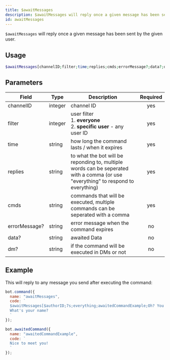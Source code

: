 ```yaml
---
title: $awaitMessages 
description: $awaitMessages will reply once a given message has been sent by the given user.
id: awaitMessages
---
```


`$awaitMessages` will reply once a given message has been sent by the given user.

## Usage

```php
$awaitMessages[channelID;filter;time;replies;cmds;errorMessage?;data?;dm?]
```

## Parameters 


| Field     | Type    | Description                                        | Required |
|-----------|---------|----------------------------------------------------| :------: |
| channelID    | integer  | channel ID                             | yes      |
| filter    | integer  | user filter <br /> 1. **everyone** <br /> 2. **specific user** - any user ID                             | yes      |
| time    | string  | how long the command lasts / when it expires                            | yes      |
| replies    | string  | to what the bot will be reponding to, multiple words can be seperated with a comma  (or use "everything" to respond to everything)                           | yes      |
| cmds    | string  | commands that will be executed, multiple commands can be seperated with a comma                             | yes      |
| errorMessage?    | string  | error message when the command expires                             | no      |
| data?    | string  | awaited Data                             | no      |
| dm?    | string  | if the command will be executed in DMs or not                             | no      |


## Example

This will reply to any message you send after executing the command:

```js
bot.command({
  name: "awaitMessages",
  code: `
  $awaitMessages[$authorID;7s;everything;awaitedCommandExample;Oh? You don't want to talk to me..?] 
  What's your name?
  `
});

bot.awaitedCommand({
  name: "awaitedCommandExample",
  code: `
  Nice to meet you!
  `
});
```
